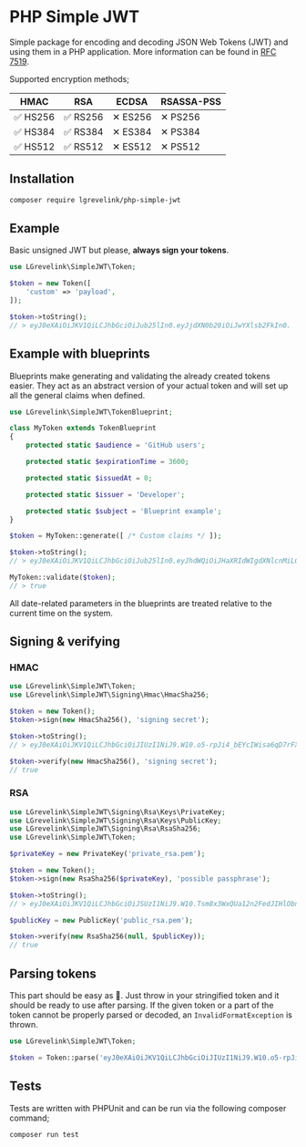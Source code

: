 # PHP Simple JWT

Simple package for encoding and decoding JSON Web Tokens (JWT) and using them in a PHP application. More information can be found in [RFC 7519](https://tools.ietf.org/html/rfc7519).

Supported encryption methods;

| HMAC     | RSA      | ECDSA   | RSASSA-PSS |
| -------- | -------- | ------- | ---------- |
| ✅ HS256 | ✅ RS256 | ✕ ES256 | ✕ PS256    |
| ✅ HS384 | ✅ RS384 | ✕ ES384 | ✕ PS384    |
| ✅ HS512 | ✅ RS512 | ✕ ES512 | ✕ PS512    |


## Installation

```bash
composer require lgrevelink/php-simple-jwt
```


## Example

Basic unsigned JWT but please, **always sign your tokens**.

```php
use LGrevelink\SimpleJWT\Token;

$token = new Token([
    'custom' => 'payload',
]);

$token->toString();
// > eyJ0eXAiOiJKV1QiLCJhbGciOiJub25lIn0.eyJjdXN0b20iOiJwYXlsb2FkIn0.
```


## Example with blueprints

Blueprints make generating and validating the already created tokens easier. They act as an abstract version of your actual token and will set up all the general claims when defined.

```php
use LGrevelink\SimpleJWT\TokenBlueprint;

class MyToken extends TokenBlueprint
{
    protected static $audience = 'GitHub users';

    protected static $expirationTime = 3600;

    protected static $issuedAt = 0;

    protected static $issuer = 'Developer';

    protected static $subject = 'Blueprint example';
}

$token = MyToken::generate([ /* Custom claims */ ]);

$token->toString();
// > eyJ0eXAiOiJKV1QiLCJhbGciOiJub25lIn0.eyJhdWQiOiJHaXRIdWIgdXNlcnMiLCJleHAiOjE1NTk1NzkwNzgsImlhdCI6MTU1OTU3NTQ3OCwiaXNzIjoiRGV2ZWxvcGVyIiwic3ViIjoiQmx1ZXByaW50IGV4YW1wbGUifQ.

MyToken::validate($token);
// > true
```

All date-related parameters in the blueprints are treated relative to the current time on the system.


## Signing & verifying

### HMAC

```php
use LGrevelink\SimpleJWT\Token;
use LGrevelink\SimpleJWT\Signing\Hmac\HmacSha256;

$token = new Token();
$token->sign(new HmacSha256(), 'signing secret');

$token->toString();
// > eyJ0eXAiOiJKV1QiLCJhbGciOiJIUzI1NiJ9.W10.o5-rpJi4_bEYcIWisa6qD7rFX6fk4Jh0FfNyOTmDbsI

$token->verify(new HmacSha256(), 'signing secret');
// true
```

### RSA

```php
use LGrevelink\SimpleJWT\Signing\Rsa\Keys\PrivateKey;
use LGrevelink\SimpleJWT\Signing\Rsa\Keys\PublicKey;
use LGrevelink\SimpleJWT\Signing\Rsa\RsaSha256;
use LGrevelink\SimpleJWT\Token;

$privateKey = new PrivateKey('private_rsa.pem');

$token = new Token();
$token->sign(new RsaSha256($privateKey), 'possible passphrase');

$token->toString();
// > eyJ0eXAiOiJKV1QiLCJhbGciOiJSUzI1NiJ9.W10.Tsm8x3WxQUa12n2FedJIHlObnLZBbPF_IczvcTAt25ZIaJlYOuka8S5GzdmJ6ZfD5UiHLTgbJG0pdpSwdnsKg44TyWj5Yl19qx6ddDKcfQxk7zaPTy6kDaCi5Hl6yC0WiXjgnvolD9Hp8fBYoYmcer-V0cFr50Ee9SfBuIejQPddlGvx7EfjZ0yIVNuxBD7Uzimio3VacomolpFAmJHPqLLSfrHKI9ITncyg9U_IpnwHcBUe3BBeHEUzeL8k9nvUKZof5vIAGsZ7o3xi0NbOMfYw5DhP8jCTgjKlqMfxlQVRI8cNPj852qfrf8CzYHvYuR_7uN1s8a_ooBfHjOxeYg

$publicKey = new PublicKey('public_rsa.pem');

$token->verify(new RsaSha256(null, $publicKey));
// true
```


## Parsing tokens

This part should be easy as  🍰. Just throw in your stringified token and it should be ready to use after parsing. If the given token or a part of the token cannot be properly parsed or decoded, an `InvalidFormatException` is thrown.

```php
use LGrevelink\SimpleJWT\Token;

$token = Token::parse('eyJ0eXAiOiJKV1QiLCJhbGciOiJIUzI1NiJ9.W10.o5-rpJi4_bEYcIWisa6qD7rFX6fk4Jh0FfNyOTmDbsI');
```


## Tests

Tests are written with PHPUnit and can be run via the following composer command;

```bash
composer run test
```
